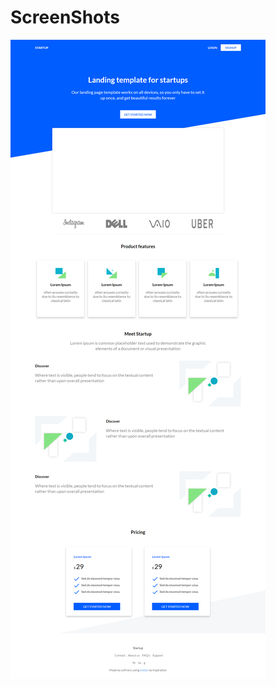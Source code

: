 # ScreenShots
![alt text](https://github.com/ocfranz/startup-landingpage/blob/master/src/images/ScreenShot.png "ScreenShot")